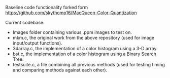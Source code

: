 Baseline code functionality forked form https://github.com/skythomp16/MacQueen-Color-Quantization

Current codebase:

- Images folder containing various .ppm images to test on.
- mkm.c, the original work from the above repository (used for image input/output functions).
- 3darray.c, the implementation of a color histogram using a 3-D array.
- bst.c, the implementation of a color histogram using a Binary Search Tree.
- testsuite.c, a file combining all previous methods (used for testing timing and comparing methods against each other).